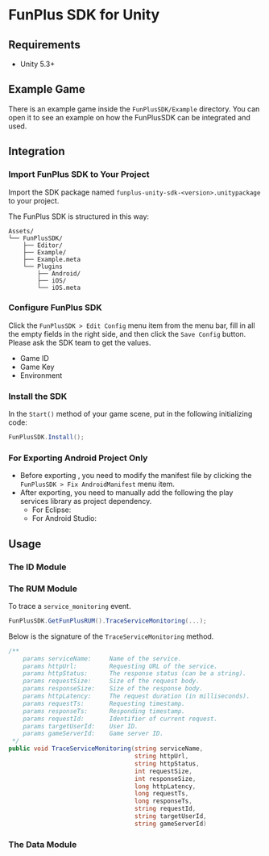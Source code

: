 # FunPlus SDK for Unity

## Requirements

* Unity 5.3+

## Example Game

There is an example game inside the `FunPlusSDK/Example` directory. You can open it to see an example on how the FunPlusSDK can be integrated and used.

## Integration

### Import FunPlus SDK to Your Project

Import the SDK package named `funplus-unity-sdk-<version>.unitypackage` to your project.

The FunPlus SDK is structured in this way:

```shell
Assets/
└── FunPlusSDK/
    ├── Editor/
    ├── Example/
    ├── Example.meta
    └── Plugins
        ├── Android/
        ├── iOS/
        └── iOS.meta
```

### Configure FunPlus SDK

Click the `FunPlusSDK > Edit Config` menu item from the menu bar, fill in all the empty fields in the right side, and then click the `Save Config` button. Please ask the SDK team to get the values.

* Game ID
* Game Key
* Environment

### Install the SDK

In the `Start()` method of your game scene, put in the following initializing code:

```csharp
FunPlusSDK.Install();
```

### For Exporting Android Project Only

* Before exporting , you need to modify the manifest file by clicking the `FunPlusSDK > Fix AndroidManifest` menu item.
* After exporting, you need to manually add the following the play services library as project dependency.
  * For Eclipse:
  * For Android Studio:

## Usage

### The ID Module

### The RUM Module

To trace a `service_monitoring` event.

```csharp
FunPlusSDK.GetFunPlusRUM().TraceServiceMonitoring(...);
```

Below is the signature of the `TraceServiceMonitoring` method.

```csharp
/**
    params serviceName:		Name of the service.
    params httpUrl:			Requesting URL of the service.
    params httpStatus:		The response status (can be a string).
    params requestSize:		Size of the request body.
    params responseSize:	Size of the response body.
    params httpLatency:		The request duration (in milliseconds).
    params requestTs:		Requesting timestamp.
    params responseTs:		Responding timestamp.
    params requestId:		Identifier of current request.
    params targetUserId:	User ID.
    params gameServerId:	Game server ID.
 */
public void TraceServiceMonitoring(string serviceName,
                                   string httpUrl,
                                   string httpStatus,
                                   int requestSize,
                                   int responseSize,
                                   long httpLatency,
                                   long requestTs,
                                   long responseTs,
                                   string requestId,
                                   string targetUserId,
                                   string gameServerId)
```

### The Data Module